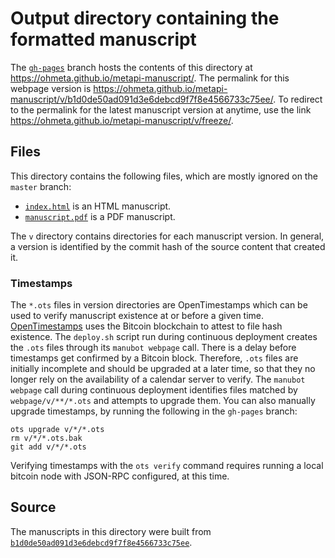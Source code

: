 # Output directory containing the formatted manuscript

The [`gh-pages`](https://github.com/ohmeta/metapi-manuscript/tree/gh-pages) branch hosts the contents of this directory at <https://ohmeta.github.io/metapi-manuscript/>.
The permalink for this webpage version is <https://ohmeta.github.io/metapi-manuscript/v/b1d0de50ad091d3e6debcd9f7f8e4566733c75ee/>.
To redirect to the permalink for the latest manuscript version at anytime, use the link <https://ohmeta.github.io/metapi-manuscript/v/freeze/>.

## Files

This directory contains the following files, which are mostly ignored on the `master` branch:

+ [`index.html`](index.html) is an HTML manuscript.
+ [`manuscript.pdf`](manuscript.pdf) is a PDF manuscript.

The `v` directory contains directories for each manuscript version.
In general, a version is identified by the commit hash of the source content that created it.

### Timestamps

The `*.ots` files in version directories are OpenTimestamps which can be used to verify manuscript existence at or before a given time.
[OpenTimestamps](https://opentimestamps.org/) uses the Bitcoin blockchain to attest to file hash existence.
The `deploy.sh` script run during continuous deployment creates the `.ots` files through its `manubot webpage` call.
There is a delay before timestamps get confirmed by a Bitcoin block.
Therefore, `.ots` files are initially incomplete and should be upgraded at a later time, so that they no longer rely on the availability of a calendar server to verify.
The `manubot webpage` call during continuous deployment identifies files matched by `webpage/v/**/*.ots` and attempts to upgrade them.
You can also manually upgrade timestamps, by running the following in the `gh-pages` branch:

```shell
ots upgrade v/*/*.ots
rm v/*/*.ots.bak
git add v/*/*.ots
```

Verifying timestamps with the `ots verify` command requires running a local bitcoin node with JSON-RPC configured, at this time.

## Source

The manuscripts in this directory were built from
[`b1d0de50ad091d3e6debcd9f7f8e4566733c75ee`](https://github.com/ohmeta/metapi-manuscript/commit/b1d0de50ad091d3e6debcd9f7f8e4566733c75ee).
